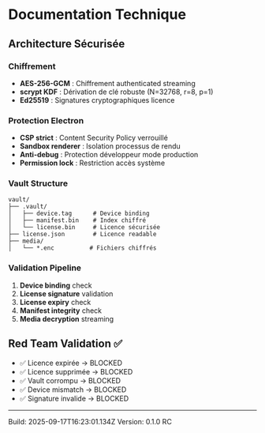 # Documentation Technique

## Architecture Sécurisée

### Chiffrement
- **AES-256-GCM** : Chiffrement authenticated streaming
- **scrypt KDF** : Dérivation de clé robuste (N=32768, r=8, p=1)
- **Ed25519** : Signatures cryptographiques licence

### Protection Electron
- **CSP strict** : Content Security Policy verrouillé
- **Sandbox renderer** : Isolation processus de rendu
- **Anti-debug** : Protection développeur mode production
- **Permission lock** : Restriction accès système

### Vault Structure
```
vault/
├── .vault/
│   ├── device.tag      # Device binding
│   ├── manifest.bin    # Index chiffré
│   └── license.bin     # Licence sécurisée
├── license.json        # Licence readable
├── media/
│   └── *.enc          # Fichiers chiffrés
```

### Validation Pipeline
1. **Device binding** check
2. **License signature** validation  
3. **License expiry** check
4. **Manifest integrity** check
5. **Media decryption** streaming

## Red Team Validation ✅

- ✅ Licence expirée → BLOCKED
- ✅ Licence supprimée → BLOCKED  
- ✅ Vault corrompu → BLOCKED
- ✅ Device mismatch → BLOCKED
- ✅ Signature invalide → BLOCKED

---
Build: 2025-09-17T16:23:01.134Z
Version: 0.1.0 RC
